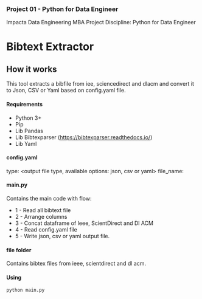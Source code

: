 ### Project 01 - Python for Data Engineer

Impacta Data Engineering MBA Project
Discipline: Python for Data Engineer

# Bibtext Extractor

## How it works
This tool extracts a bibfile from iee, sciencedirect and dlacm and convert it to Json, CSV or Yaml based on config.yaml file.

#### Requirements
- Python 3+
- Pip
- Lib Pandas
- Lib Bibtexparser (https://bibtexparser.readthedocs.io/)
- Lib Yaml

#### config.yaml
type: <output file type, available options: json, csv or yaml>
file_name: <output file name>

#### main.py
Contains the main code with flow:
  * 1 - Read all bibtext file
  * 2 - Arrange columns 
  * 3 - Concat dataframe of Ieee, ScientDirect and Dl ACM
  * 4 - Read config.yaml file
  * 5 - Write json, csv or yaml output file.

#### file folder
Contains bibtex files from ieee, scientdirect and dl acm.
  
#### Using
```
python main.py
```

